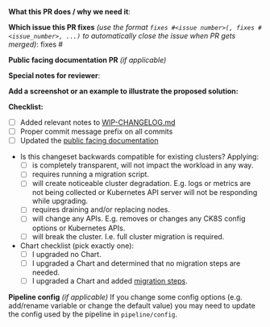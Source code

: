 **What this PR does / why we need it**:

**Which issue this PR fixes** *(use the format `fixes #<issue number>(, fixes #<issue_number>, ...)` to automatically close the issue when PR gets merged)*: fixes #

**Public facing documentation PR** *(if applicable)*
<!-- https://github.com/elastisys/compliantkubernetes/pull/ -->

**Special notes for reviewer**:

**Add a screenshot or an example to illustrate the proposed solution:**

**Checklist:**

- [ ] Added relevant notes to [WIP-CHANGELOG.md](https://github.com/elastisys/compliantkubernetes-apps/blob/main/WIP-CHANGELOG.md)
- [ ] Proper commit message prefix on all commits
- [ ] Updated the [public facing documentation](https://github.com/elastisys/compliantkubernetes)
- Is this changeset backwards compatible for existing clusters? Applying:
  - [ ] is completely transparent, will not impact the workload in any way.
  - [ ] requires running a migration script.
  - [ ] will create noticeable cluster degradation.
        E.g. logs or metrics are not being collected or Kubernetes API server
        will not be responding while upgrading.
  - [ ] requires draining and/or replacing nodes.
  - [ ] will change any APIs.
        E.g. removes or changes any CK8S config options or Kubernetes APIs.
  - [ ] will break the cluster.
        I.e. full cluster migration is required.
- Chart checklist (pick exactly one):
  - [ ] I upgraded no Chart.
  - [ ] I upgraded a Chart and determined that no migration steps are needed.
  - [ ] I upgraded a Chart and added [migration steps](https://github.com/elastisys/compliantkubernetes-apps/blob/main/migration).

**Pipeline config** *(if applicable)*
If you change some config options (e.g. add/rename variable or change the default value) you may need to update the config used by the pipeline in `pipeline/config`.

<!--
Here are the commit prefixes and comments on when to use them:
all: (things that touch on more than one of the areas below, or don't fit any of them)
apps: (changes to the applications running in both/all clusters)
apps sc: (changes to applications in the service cluster)
apps wc: (changes to applications in the workload cluster)
docs: (documentation)
tests: (test related changes)
pipeline: (the pipeline)
config: (configuration, e.g. add/remove/rename a parameter, this is not for changes to the default values for an application that would go into `apps [sc/wc]`)
bin: (changes to binaries or scripts used manage ck8s)
release: (anything release related)

Example commit prefix usage:

git commit -m "docs: Add instructions for how to do x"
-->
